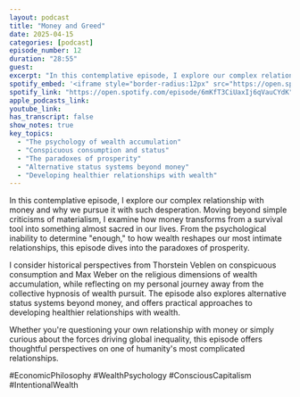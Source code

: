 ```yaml
---
layout: podcast
title: "Money and Greed"
date: 2025-04-15
categories: [podcast]
episode_number: 12
duration: "28:55"
guest: 
excerpt: "In this contemplative episode, I explore our complex relationship with money and why we pursue it with such desperation."
spotify_embed: '<iframe style="border-radius:12px" src="https://open.spotify.com/embed/episode/6mKfT3CiUaxIj6qVauCYdK?utm_source=generator" width="100%" height="352" frameBorder="0" allowfullscreen="" allow="autoplay; clipboard-write; encrypted-media; fullscreen; picture-in-picture" loading="lazy"></iframe>'
spotify_link: "https://open.spotify.com/episode/6mKfT3CiUaxIj6qVauCYdK"
apple_podcasts_link: 
youtube_link: 
has_transcript: false
show_notes: true
key_topics:
  - "The psychology of wealth accumulation"
  - "Conspicuous consumption and status"
  - "The paradoxes of prosperity"
  - "Alternative status systems beyond money"
  - "Developing healthier relationships with wealth"
---
```


In this contemplative episode, I explore our complex relationship with money and why we pursue it with such desperation. Moving beyond simple criticisms of materialism, I examine how money transforms from a survival tool into something almost sacred in our lives. From the psychological inability to determine "enough," to how wealth reshapes our most intimate relationships, this episode dives into the paradoxes of prosperity.

I consider historical perspectives from Thorstein Veblen on conspicuous consumption and Max Weber on the religious dimensions of wealth accumulation, while reflecting on my personal journey away from the collective hypnosis of wealth pursuit. The episode also explores alternative status systems beyond money, and offers practical approaches to developing healthier relationships with wealth.

Whether you're questioning your own relationship with money or simply curious about the forces driving global inequality, this episode offers thoughtful perspectives on one of humanity's most complicated relationships.

#EconomicPhilosophy #WealthPsychology #ConsciousCapitalism #IntentionalWealth